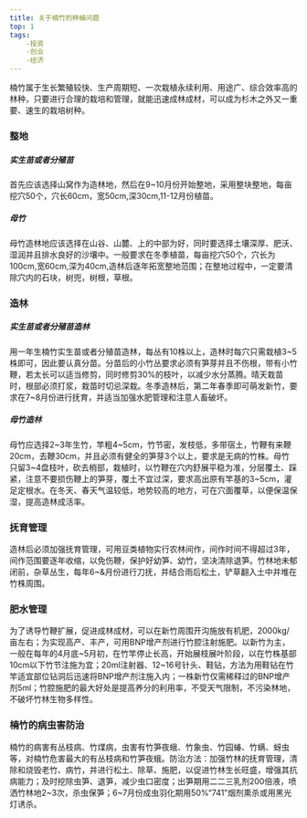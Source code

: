 ```yaml
---
title: 关于楠竹的种植问题
top: 1
tags:
	-投资
	-创业
	-经济
---
```


楠竹属于生长繁殖较快、生产周期短、一次栽植永续利用、用途广、综合效率高的林种，只要进行合理的栽培和管理，就能迅速成林成材，可以成为杉木之外又一重要、速生的栽培树种。

### 整地

##### 实生苗或者分殖苗

首先应该选择山窝作为造林地，然后在9~10月份开始整地，采用整块整地，每亩挖穴50个，穴长60cm，宽50cm,深30cm,11-12月份植苗。

##### 母竹

母竹造林地应该选择在山谷、山麓、上的中部为好，同时要选择土壤深厚、肥沃、湿润并且排水良好的沙壤中。一般要求在冬季植苗，每亩挖穴50个，穴长为100cm,宽60cm,深为40cm,造林后逐年拓宽整地范围；在整地过程中，一定要清除穴内的石块，树兜，树根，草根。

### 造林

##### 实生苗或者分殖苗造林

用一年生楠竹实生苗或者分殖苗造林，每丛有10株以上，造林时每穴只需栽植3~5株即可，因此要认真分苗。分苗后的小竹丛要求必须有笋芽并且不伤根，带有小竹鞭，若太长可以适当修剪，同时修剪30%的枝叶，以减少水分蒸腾。晴天栽苗时，根部必须打浆，栽苗时切忌深栽。冬季造林后，第二年春季即可萌发新竹，要求在7~8月份进行抚育，并适当加强水肥管理和注意人畜破坏。

##### 母竹造林

母竹应选择2~3年生竹，竿粗4~5cm，竹节密，发枝低，多带宿土，竹鞭有来鞭20cm，去鞭30cm，并且必须有健全的笋芽3个以上，要求是无病的竹株。母竹只留3~4盘枝叶，砍去梢部，栽植时，以竹鞭在穴内舒展平稳为准，分层覆土、踩紧，注意不要损伤鞭上的笋芽，覆土不宜过深，要求高出原有竿基的3~5cm，灌足定根水。在冬天、春天气温较低，地势较高的地方，可在穴面覆草，以便保温保湿，提高造林成活率。

### 抚育管理

造林后必须加强抚育管理，可用豆类植物实行农林间作，间作时间不得超过3年，间作范围要逐年收缩，以免伤鞭，保护好幼笋、幼竹，坚决清除退笋。竹林地未郁闭前，杂草丛生，每年6~&月份进行刀抚，并结合雨后松土，铲草翻入土中并堆在竹株周围。

### 肥水管理

为了诱导竹鞭扩展，促进成林成材，可以在新竹周围开沟施放有机肥，2000kg/亩左右；为实现高产、丰产，可用BNP增产剂进行竹腔注射施肥。以新竹为主，一般在每年的4月底~5月初，在竹竿停止长高，开始展枝展叶阶段，以在竹株基部10cm以下竹节注施为宜；20ml注射器、12~16号针头、鞋钻，方法为用鞋钻在竹竿适宜部位钻洞后迅速将BNP增产剂注施入内；一株新竹仅需稀释过的BNP增产剂5ml；竹腔施肥的最大好处是提高养分的利用率，不受天气限制，不污染林地，不破坏竹林生物多样性。

### 楠竹的病虫害防治

楠竹的病害有丛枝病、竹煤病，虫害有竹笋夜蛾、竹象虫、竹园蝽、竹螨、蚜虫等，对楠竹危害最大的有丛枝病和竹笋夜蛾。防治方法：加强竹林的抚育管理，清除和烧毁老竹、病竹，并进行松土、除草、施肥，以促进竹林生长旺盛，增强其抗病能力；及时挖除虫笋、退笋，减少虫口密度；出笋期用二二三乳剂200倍液，喷洒竹林地2~3次，杀虫保笋；6~7月份成虫羽化期用50%“741”烟剂熏杀或用黑光灯诱杀。
